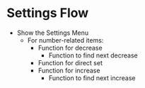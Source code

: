 # Settings Flow
- Show the Settings Menu
    - For number-related items:
        - Function for decrease
            - Function to find next decrease
        - Function for direct set
        - Function for increase
            - Function to find next increase